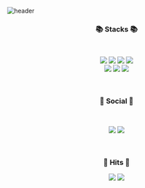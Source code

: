 ![header](https://capsule-render.vercel.app/api?type=waving&color=gradient&height=200&section=header&text=Jeongeon's%20Github!&fontColor=ffffff&fontAlignY=35&animation=twinkling&fontSize=50)
<!--0:ffe6f8,100:e7e7ff
**sungjeongeon/sungjeongeon** is a ✨ _special_ ✨ repository because its `README.md` (this file) appears on your GitHub profile.
<h3 align="center"><b>👋 Hi there! 👋</b></h3>
<p align="center">🌱 I'm interested in being a <b>Front-end</b> developer.</br>
💌 <jeongeon1942@gmail.com> </p>-->
<h3 align="center"><b>📚 Stacks 📚</b></h3>
</br>
<p align="center">
<img src="https://img.shields.io/badge/html5-E34F26?style=for-the-badge&logo=html5&logoColor=white">
<img src="https://img.shields.io/badge/css-1572B6?style=for-the-badge&logo=css3&logoColor=white">
<img src="https://img.shields.io/badge/javascript-F7DF1E?style=for-the-badge&logo=javascript&logoColor=black">
<img src="https://img.shields.io/badge/react-61DAFB?style=for-the-badge&logo=react&logoColor=black"><br/> 
<img src="https://img.shields.io/badge/jquery-31A8FF?style=for-the-badge&logo=jquery&logoColor=white">
<img src="https://img.shields.io/badge/JAVA-9999FF?style=for-the-badge&logo=java&logoColor=white">
<img src="https://img.shields.io/badge/python-3776AB?style=for-the-badge&logo=python&logoColor=white">
<!--<img src="https://img.shields.io/badge/github-181717?style=for-the-badge&logo=github&logoColor=white">-->
</p>
</br>
<h3 align="center"><b>💌 Social 💌</b></h3>
</br>
<p align="center">
<a href="https://j2ons.tistory.com/"><img src="https://img.shields.io/badge/Tistory-09B3AF?style=flat-square&logo=Storyblok&logoColor=white&link=https://j2ons.tistory.com/"/></a> 
<a href="mailto:jeongeon1942@naver.com"><img src="https://img.shields.io/badge/Gmail-EA4335?style=flat-square&logo=Gmail&logoColor=white&link=mailto:jeongeon1942@naver.com"/></a>
</p>
</br>
<h3 align="center"><b>🔫 Hits 🔫</b></h3>
<p align="center">
<a href="https://hits.seeyoufarm.com"><img src="https://hits.seeyoufarm.com/api/count/incr/badge.svg?url=https%3A%2F%2Fgithub.com%2Fsungjeongeon%2Fhit-counter&count_bg=%23555555&title_bg=%23555555&icon=github.svg&icon_color=%23E7E7E7&title=hits&edge_flat=false"/></a>
<a href="https://hits.seeyoufarm.com"><img src="https://hits.seeyoufarm.com/api/count/incr/badge.svg?url=https%3A%2F%2Fj2ons.tistory.com%2F%2Fhit-counter&count_bg=%2379C83D&title_bg=%2379C83D&icon=blogger.svg&icon_color=%23E7E7E7&title=Tistory&edge_flat=false"/></a>
</p>


</br>
